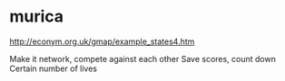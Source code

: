 # murica

http://econym.org.uk/gmap/example_states4.htm

Make it network, compete against each other
Save scores, count down
Certain number of lives


